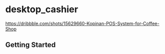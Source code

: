 # desktop_cashier

https://dribbble.com/shots/15629660-Kopinan-POS-System-for-Coffee-Shop
## Getting Started

